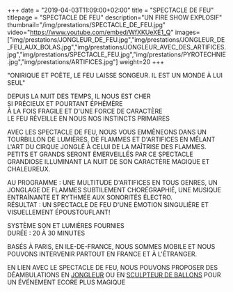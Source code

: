 +++
date = "2019-04-03T11:09:00+02:00"
title = "SPECTACLE DE FEU"
titlepage = "SPECTACLE DE FEU"
description="UN FIRE SHOW EXPLOSIF"
thumbnail="/img/prestations/SPECTACLE_DE_FEU.jpg"
video="https://www.youtube.com/embed/WfXKUeXE1_Q"
images=["img/prestations/JONGLEUR_DE_FEU.jpg","img/prestations/JONGLEUR_DE_FEU_AUX_BOLAS.jpg","img/prestations/JONGLEUR_AVEC_DES_ARTIFICES.jpg","img/prestations/SPECTACLE_FEU.jpg","img/prestations/PYROTECHNIE.jpg","img/prestations/ARTIFICES.jpg"]
weight=20
+++

"ONIRIQUE ET POÈTE, LE FEU LAISSE SONGEUR. IL EST UN MONDE À LUI SEUL" 

DEPUIS LA NUIT DES TEMPS, IL NOUS EST CHER  
SI PRÉCIEUX ET POURTANT ÉPHÉMÈRE  
À LA FOIS FRAGILE ET D'UNE FORCE DE CARACTÈRE  
LE FEU RÉVEILLE EN NOUS NOS INSTINCTS PRIMAIRES

AVEC LES SPECTACLE DE FEU, NOUS VOUS EMMÈNEONS DANS UN TOURBILLON DE LUMIÈRES, DE FLAMMES ET D'ARTIFICES EN MÊLANT L'ART DU CIRQUE JONGLÉ À CELUI DE LA MAÎTRISE DES FLAMMES. 
PETITS ET GRANDS SERONT ÉMERVEILLÉS PAR CE SPECTACLE GRANDIOSE ILLUMINANT LA NUIT DE SON CARACTÈRE MAGIQUE ET CHALEUREUX.

AU PROGRAMME : UNE MULTITUDE D'ARTIFICES EN TOUS GENRES, UN JONGLAGE DE FLAMMES SUBTILEMENT CHORÉGRAPHIÉ, UNE MUSIQUE ENTRAÎNANTE ET RYTHMÉE AUX SONORITÉS ÉLECTRO.  
RÉSULTAT : UN SPECTACLE DE FEU D'UNE ÉMOTION SINGULIÈRE ET VISUELLEMENT ÉPOUSTOUFLANT!

SYSTÈME SON ET LUMIÈRES FOURNIES  
DURÉE : 20 À 30 MINUTES

BASÉS À PARIS, EN ILE-DE-FRANCE, NOUS SOMMES MOBILE ET NOUS POUVONS INTERVENIR PARTOUT EN FRANCE ET À L'ÉTRANGER.

EN LIEN AVEC LE SPECTACLE DE FEU, NOUS POUVONS PROPOSER DES DÉAMBULATIONS EN [JONGLEUR](https://www.manoel-artiste.fr/prestations/jongleur/) OU EN [SCULPTEUR DE BALLONS](https://www.manoel-artiste.fr/prestations/sculpteur%20de%20ballons/) POUR UN ÉVÉNEMENT ECORE PLUS MAGIQUE